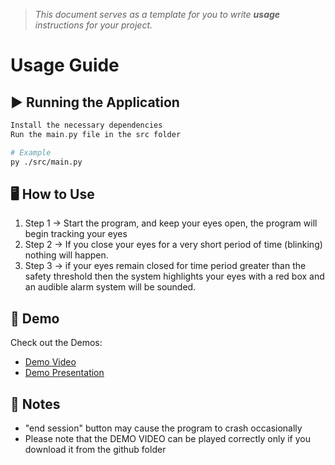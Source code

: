 > *This document serves as a template for you to write **usage** instructions for your project.* 

# Usage Guide

## ▶️ Running the Application
``` c
Install the necessary dependencies
Run the main.py file in the src folder 
```
``` bash
# Example
py ./src/main.py
```

## 🖥️ How to Use

1. Step 1 -> Start the program, and keep your eyes open, the program will begin tracking your eyes
2. Step 2 -> If you close your eyes for a very short period of time (blinking) nothing will happen.
3. Step 3 -> if your eyes remain closed for time period greater than the safety threshold then the system highlights your eyes with a red box and an audible alarm system will be sounded.

## 🎥 Demo

Check out the Demos: 
- [Demo Video](../demo/CodeMonkeysDemoVideo.mp4)
- [Demo Presentation](https://www.slideshare.net/secret/1yufg2mR5V4kYG)

## 📌 Notes
- "end session" button may cause the program to crash occasionally
- Please note that the DEMO VIDEO can be played correctly only if you download it from the github folder
